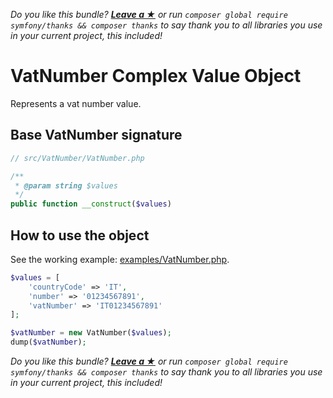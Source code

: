 *Do you like this bundle? [**Leave a &#9733;**](#js-repo-pjax-container) or run `composer global require symfony/thanks && composer thanks` to say thank you to all libraries you use in your current project, this included!*

VatNumber Complex Value Object
============================

Represents a vat number value.

## Base VatNumber signature

```php
// src/VatNumber/VatNumber.php

/**
 * @param string $values
 */
public function __construct($values)
```

## How to use the object

See the working example: [examples/VatNumber.php](examples/VatNumber.php).

```php
$values = [
    'countryCode' => 'IT',
    'number' => '01234567891',
    'vatNumber' => 'IT01234567891'
];

$vatNumber = new VatNumber($values);
dump($vatNumber);
```

*Do you like this bundle? [**Leave a &#9733;**](#js-repo-pjax-container) or run `composer global require symfony/thanks && composer thanks` to say thank you to all libraries you use in your current project, this included!*
